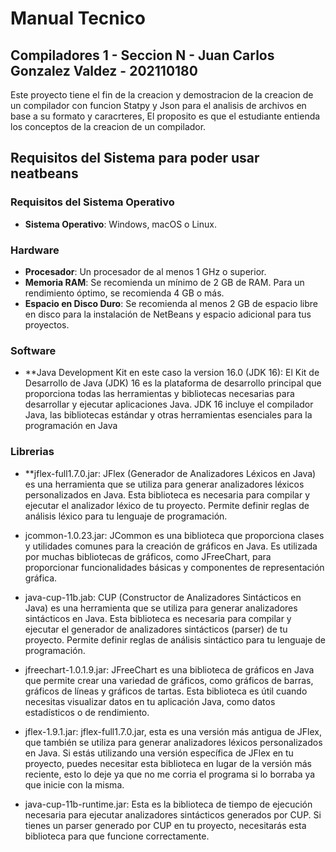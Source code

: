 # Manual Tecnico


## Compiladores 1 - Seccion N - Juan Carlos Gonzalez Valdez - 202110180

Este proyecto tiene el fin de la creacion y demostracion de la creacion de un compilador con funcion Statpy y Json para el analisis de archivos en base a su formato y caracrteres,
El proposito es que el estudiante entienda los conceptos de la creacion de un compilador.

## Requisitos del Sistema para poder usar neatbeans

### Requisitos del Sistema Operativo
- **Sistema Operativo**: Windows, macOS o Linux.

### Hardware
- **Procesador**: Un procesador de al menos 1 GHz o superior.
- **Memoria RAM**: Se recomienda un mínimo de 2 GB de RAM. Para un rendimiento óptimo, se recomienda 4 GB o más.
- **Espacio en Disco Duro**: Se recomienda al menos 2 GB de espacio libre en disco para la instalación de NetBeans y espacio adicional para tus proyectos.

### Software
- **Java Development Kit en este caso la version 16.0 (JDK 16):
El Kit de Desarrollo de Java (JDK) 16 es la plataforma de desarrollo principal que proporciona todas las herramientas y bibliotecas necesarias para desarrollar y ejecutar aplicaciones Java. JDK 16 incluye el compilador Java, las bibliotecas estándar y otras herramientas esenciales para la programación en Java

### Librerias
- **jflex-full1.7.0.jar:
JFlex (Generador de Analizadores Léxicos en Java) es una herramienta que se utiliza para generar analizadores léxicos personalizados en Java. Esta biblioteca es necesaria para compilar y ejecutar el analizador léxico de tu proyecto. Permite definir reglas de análisis léxico para tu lenguaje de programación.

- jcommon-1.0.23.jar:
JCommon es una biblioteca que proporciona clases y utilidades comunes para la creación de gráficos en Java. Es utilizada por muchas bibliotecas de gráficos, como JFreeChart, para proporcionar funcionalidades básicas y componentes de representación gráfica.

- java-cup-11b.jab:
CUP (Constructor de Analizadores Sintácticos en Java) es una herramienta que se utiliza para generar analizadores sintácticos en Java. Esta biblioteca es necesaria para compilar y ejecutar el generador de analizadores sintácticos (parser) de tu proyecto. Permite definir reglas de análisis sintáctico para tu lenguaje de programación.

- jfreechart-1.0.1.9.jar:
JFreeChart es una biblioteca de gráficos en Java que permite crear una variedad de gráficos, como gráficos de barras, gráficos de líneas y gráficos de tartas. Esta biblioteca es útil cuando necesitas visualizar datos en tu aplicación Java, como datos estadísticos o de rendimiento.

- jflex-1.9.1.jar:
jflex-full1.7.0.jar, esta es una versión más antigua de JFlex, que también se utiliza para generar analizadores léxicos personalizados en Java. Si estás utilizando una versión específica de JFlex en tu proyecto, puedes necesitar esta biblioteca en lugar de la versión más reciente, esto lo deje ya que no me corria el programa si lo borraba ya que inicie con la misma.

- java-cup-11b-runtime.jar:
Esta es la biblioteca de tiempo de ejecución necesaria para ejecutar analizadores sintácticos generados por CUP. Si tienes un parser generado por CUP en tu proyecto, necesitarás esta biblioteca para que funcione correctamente.

